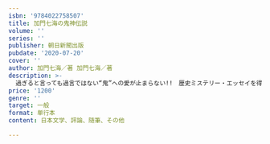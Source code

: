 ```yaml
---
isbn: '9784022758507'
title: 加門七海の鬼神伝説
volume: ''
series: ''
publisher: 朝日新聞出版
pubdate: '2020-07-20'
cover: ''
author: 加門七海／著 加門七海／著
description: >-
  過ぎると言っても過言ではない“鬼”への愛が止まらない!!　歴史ミステリー・エッセイを得意とする加門七海が“鬼”への愛を語りつくす。鬼界のヒーロー酒呑童子を称え、朝廷の犬・源頼光と四天王の悪行を晒し、鬼を娶った坂上田村麻呂を敬愛する！愛と怒りのイチャモンだらけのライト歴史ミステリーエッセイ。
price: '1200'
genre: ''
target: 一般
format: 単行本
content: 日本文学、評論、随筆、その他

---
```

